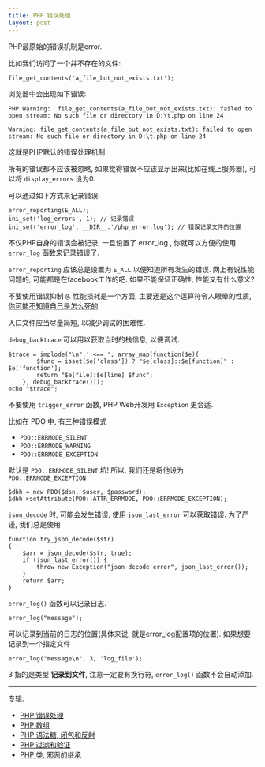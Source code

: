 ```yaml
---
title: PHP 错误处理
layout: post
---
```


PHP最原始的错误机制是error.

比如我们访问了一个并不存在的文件:

    file_get_contents('a_file_but_not_exists.txt');

浏览器中会出现如下错误:

    PHP Warning:  file_get_contents(a_file_but_not_exists.txt): failed to open stream: No such file or directory in D:\t.php on line 24

    Warning: file_get_contents(a_file_but_not_exists.txt): failed to open stream: No such file or directory in D:\t.php on line 24

这就是PHP默认的错误处理机制.

所有的错误都不应该被忽略, 如果觉得错误不应该显示出来(比如在线上服务器), 可以将 `display_errors` 设为0.

可以通过如下方式来记录错误:

    error_reporting(E_ALL);
    ini_set('log_errors', 1); // 记录错误
    ini_set('error_log', __DIR__.'/php_error.log'); // 错误记录文件的位置

不仅PHP自身的错误会被记录, 一旦设置了 error_log , 你就可以方便的使用 [`error_log`](http://php.net/manual/zh/function.error-log.php) 函数来记录错误了.

`error_reporting` 应该总是设置为 `E_ALL` 以便知道所有发生的错误. 网上有说性能问题的, 可能都是在facebook工作的吧. 如果不能保证正确性, 性能又有什么意义?

不要使用错误抑制 `@`. 性能损耗是一个方面, 主要还是这个运算符令人眼晕的性质, [你可能不知道自己是怎么死的](http://php.net/manual/zh/language.operators.errorcontrol.php).

入口文件应当尽量简短, 以减少调试的困难性.

`debug_backtrace` 可以用以获取当时的栈信息, 以便调试.

    $trace = implode("\n".' <== ', array_map(function($e){
            $func = isset($e['class']) ? "$e[class]::$e[function]" : $e['function'];
            return "$e[file]:$e[line] $func";
        }, debug_backtrace()));
    echo "$trace";

不要使用 `trigger_error` 函数, PHP Web开发用 `Exception` 更合适.

比如在 PDO 中, 有三种错误模式

- `PDO::ERRMODE_SILENT`
- `PDO::ERRMODE_WARNING`
- `PDO::ERRMODE_EXCEPTION`

默认是 `PDO::ERRMODE_SILENT` 坑!
所以, 我们还是将他设为 `PDO::ERRMODE_EXCEPTION`

    $dbh = new PDO($dsn, $user, $password);
    $dbh->setAttribute(PDO::ATTR_ERRMODE, PDO::ERRMODE_EXCEPTION);

`json_decode` 时, 可能会发生错误, 使用 `json_last_error` 可以获取错误.
为了严谨, 我们总是使用

    function try_json_decode($str)
    {
        $arr = json_decode($str, true);
        if (json_last_error()) {
            throw new Exception("json decode error", json_last_error());
        }
        return $arr;
    }

`error_log()` 函数可以记录日志.

    error_log("message");

可以记录到当前的日志的位置(具体来说, 就是error_log配置项的位置). 如果想要记录到一个指定文件

    error_log("message\n", 3, 'log_file');

3 指的是类型 **记录到文件**, 注意一定要有换行符, `error_log()` 函数不会自动添加.

---

专辑:

- [PHP 错误处理](/2014/12/03/PHP-error.html)
- [PHP 数组](/2014/12/25/PHP-array.html)
- [PHP 语法糖, 闭包和反射](/2014/12/26/PHP-sugar.html)
- [PHP 过滤和验证](/2014/12/27/PHP-filter.html)
- [PHP 类, 邪恶的继承](/2014/12/29/PHP-class.html)
